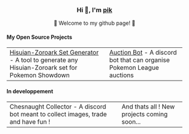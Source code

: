<div align="center" style="background-size: cover; background-position: center; padding: 20px;">
    <h3>Hi 👋, I'm <a href="https://longtao.fun">pik</a></h3>
    <p>🌟 Welcome to my github page! 🌟</p>
    <h4 align="left">My Open Source Projects</h4>
    <table align="center">
        <tr>
            <td><a href="https://github.com/Pikoow/pikoow.github.io">Hisuian-Zoroark Set Generator</a> - A tool to generate any Hisuian-Zoroark set for Pokemon Showdown</td>
            <td><a href="https://github.com/Pikoow/Zorocord_Bot">Auction Bot</a> - A discord bot that can organise Pokemon League auctions</td>
        </tr>
    </table>
    <h4 align="left">In developpement</h4>
    <table align="center" background-color="#eee">
        <tr>
            <td>Chesnaught Collector - A discord bot meant to collect images, trade and have fun !</td>
            <td>And thats all ! New projects coming soon...</td>
        </tr>    
    </table>
</div>

